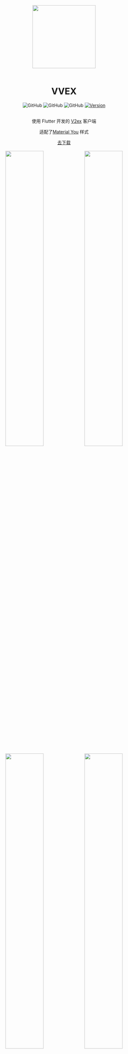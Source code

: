 <div align=center><img src="https://github.com/guozhigq/flutter_v2ex/blob/main/assets/images/icon/icon_android.png" width="200" height="200"></img></div>
<br/>


<div align="center">
    <h1>VVEX</h1>
    <div align="center">
        <img alt="GitHub" src="https://img.shields.io/badge/Flutter-3.7.10-success?style=flat&logo=flutter">
        <img alt="GitHub" src="https://img.shields.io/badge/Dart-2.19.2-blue?style=flat">
        <img alt="GitHub" src="https://img.shields.io/badge/Java-11.0.15-green?style=flat">
        <a target="_blank" href="https://github.com/guozhigq/flutter_v2ex/releases">
            <img alt="Version" src="https://img.shields.io/github/v/release/guozhigq/flutter_v2ex?color=c3e7ff&label=version&style=flat">
        </a>
    </div>
    <br/>
    <p>使用 Flutter 开发的 <a target="_blank" href="https://www.v2ex.com/">V2ex</a> 客户端</p>
    <p>适配了<a target="_blank" href="https://m3.material.io/">Material You</a> 样式</p>
    <a target="_blank" href="https://github.com/guozhigq/flutter_v2ex/releases">去下载</a>
    <br/>
    <br/>
    <img src="https://raw.githubusercontent.com/guozhigq/flutter_v2ex/main/assets/preview/preview_1.png" width="49%"></img>
    <img src="https://files.catbox.moe/kpuks8.png" width="49%"></img>
    <img src="https://files.catbox.moe/dkf8qt.png" width="49%"></img>
    <img src="https://files.catbox.moe/xij4ov.png" width="49%"></img>
</div>
<br/>


## 功能  

[开发计划](https://github.com/users/guozhigq/projects/2)  / <a target="_blank" href="https://t.me/+lm_oOVmF0RJiODk1">加入讨论组</a>
<br/>
- [x] 夜间模式
- [x] 动态主题
- [x] 自动签到
- [x] 高级搜索
- [x] 节点排序
- [x] @回复多人
- [x] 检测更新
- [x] 2FA验证登录
- [x] 回复保存为图片
- [x] 多类型消息提醒
- [x] 评论倒序查看
- [x] 快速返回顶部&刷新
- [x] base64 加密/解密
- [x] Signin with Google
- [x] 话题标记已读
- [x] 消息跳转至楼层
- [x] 图片上传
- [ ] 数据缓存
- [x] 页面骨架屏
- [ ] 适配Pad布局
- [x] markdown 格式发布主题

<br/>

## 环境配置

```
[✓] Flutter (Channel stable, 3.10.6, on macOS 12.1 21C52 darwin-arm64, locale
    zh-Hans-CN)
[✓] Android toolchain - develop for Android devices (Android SDK version 33.0.2)
[✓] Xcode - develop for iOS and macOS (Xcode 13.4)
[✓] Chrome - develop for the web
[✓] Android Studio (version 2022.2)
[✓] VS Code (version 1.77.3)
[✓] Connected device (3 available)
[✓] Network resources
```

## 运行


确保相关开发环境及代码编辑器正确配置

-   终端运行

    -   进入项目根目录
    -   键入 flutter pub get 安装插件
    -   键入 flutter run 编译&运行项目至模拟器

-   编辑器运行 - Android studio
    -   安装 dart&flutter 相关插件
    -   点击顶部工具栏 绿色按钮（确保 main.dart 显示为 flutter logo）
-   编辑器运行 - VSCode
    -   安装 dart&flutter 相关插件
    -   打开 lib -> main.dart 文件
    -   确保底部状态栏显示正确的设备，点击顶部工具栏下箭头 -> Start Debugging

<br/>

## 打包

<strong>执行 flutter build apk/ios</strong>
```dart
打包前在 lib/http/init.dart 中关闭代理

client.findProxy = (uri) {
    // proxy all request to localhost:8888
    // return 'PROXY 192.168.1.60:7890';
    // return 'PROXY 172.16.32.186:7890';
    // return 'PROXY localhost:7890';
    // return 'PROXY 127.0.0.1:7890';
    // 不设置代理 TODO 打包前关闭代理
    return 'DIRECT';
};
```

<br/>


## 感谢

* [V2LF](https://github.com/w4mxl/V2LF) : 很多思路借鉴了 V2LF， 感谢 🙏
* [sov2ex](https://github.com/Bynil/sov2ex) : 一个便捷的 V2EX 站内搜索引擎，搜索功能基于此实现，感谢🙏

